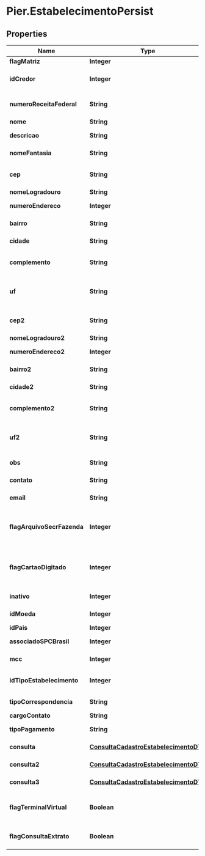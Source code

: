 # Pier.EstabelecimentoPersist

## Properties
Name | Type | Description | Notes
------------ | ------------- | ------------- | -------------
**flagMatriz** | **Integer** | Indica se \u00C3\u00A9 matriz ou filial. | [optional] 
**idCredor** | **Integer** | Apresenta o n\u00C3\u00BAmero de identifica\u00C3\u00A7\u00C3\u00A3o do Credor. | [optional] 
**numeroReceitaFederal** | **String** | Apresenta o n\u00C3\u00BAmero de identifica\u00C3\u00A7\u00C3\u00A3o do Estabelecimento na Receita Federal. | [optional] 
**nome** | **String** | Nome do Estabelecimento. | [optional] 
**descricao** | **String** | Raz\u00C3\u00A3o Social do Estabelecimento. | [optional] 
**nomeFantasia** | **String** | T\u00C3\u00ADtulo Comercial do Estabelecimento. | [optional] 
**cep** | **String** | C\u00C3\u00B3digo de Endere\u00C3\u00A7amento Postal (CEP). | [optional] 
**nomeLogradouro** | **String** | Nome do Logradouro. | [optional] 
**numeroEndereco** | **Integer** | N\u00C3\u00BAmero do endere\u00C3\u00A7o. | [optional] 
**bairro** | **String** | Nome do bairro do endere\u00C3\u00A7o. | [optional] 
**cidade** | **String** | Nome da cidade do endere\u00C3\u00A7o. | [optional] 
**complemento** | **String** | Descri\u00C3\u00A7\u00C3\u00B5es complementares referente ao endere\u00C3\u00A7o. | [optional] 
**uf** | **String** | Sigla de identifica\u00C3\u00A7\u00C3\u00A3o da Unidade Federativa do endere\u00C3\u00A7o. | [optional] 
**cep2** | **String** | C\u00C3\u00B3digo de Endere\u00C3\u00A7amento Postal (CEP). | [optional] 
**nomeLogradouro2** | **String** | Nome do Logradouro . | [optional] 
**numeroEndereco2** | **Integer** | N\u00C3\u00BAmero do endere\u00C3\u00A7o. | [optional] 
**bairro2** | **String** | Nome do bairro do endere\u00C3\u00A7o. | [optional] 
**cidade2** | **String** | Nome da cidade do endere\u00C3\u00A7o. | [optional] 
**complemento2** | **String** | Descri\u00C3\u00A7\u00C3\u00B5es complementares referente ao endere\u00C3\u00A7o. | [optional] 
**uf2** | **String** | Sigla de identifica\u00C3\u00A7\u00C3\u00A3o da Unidade Federativa do endere\u00C3\u00A7o. | [optional] 
**obs** | **String** | Detalhes espec\u00C3\u00ADficos quanto ao Cadastro do Estabelecimento. | [optional] 
**contato** | **String** | Nome da pessoa para contato com o Estabelecimento. | [optional] 
**email** | **String** | E-mail da pessoa para contato com o Estabelecimento. | [optional] 
**flagArquivoSecrFazenda** | **Integer** | Indica se o estabelecimento ser\u00C3\u00A1 inclu\u00C3\u00ADdo no arquivo de registro para a Secretaria da Fazenda Estadual. | [optional] 
**flagCartaoDigitado** | **Integer** | Indica se o estabelecimento poder\u00C3\u00A1 originar transa\u00C3\u00A7\u00C3\u00B5es sem a leitura da tarja ou do chip do cart\u00C3\u00A3o. | [optional] 
**inativo** | **Integer** | Indica se o estabelecimento est\u00C3\u00A1 inativo. | [optional] 
**idMoeda** | **Integer** | C\u00C3\u00B3digo identificador da moeda. | [optional] 
**idPais** | **Integer** | Identificador de Pa\u00C3\u00ADs. | [optional] 
**associadoSPCBrasil** | **Integer** | N\u00C3\u00BAmero do associado ao SPCBrasil. | [optional] 
**mcc** | **Integer** | C\u00C3\u00B3digo de Categoria de Mercado. | [optional] 
**idTipoEstabelecimento** | **Integer** | C\u00C3\u00B3digo de identifica\u00C3\u00A7\u00C3\u00A3o do Estabelecimento. | [optional] 
**tipoCorrespondencia** | **String** | Tipo da Correspond\u00C3\u00AAncia (ORIGEM, CORRESPONDENCIA). | [optional] 
**cargoContato** | **String** | Cargo do contato do estabelecimento. | [optional] 
**tipoPagamento** | **String** | Tipo do regime de pagamento do estabelecimento. | [optional] 
**consulta** | [**ConsultaCadastroEstabelecimentoDTO**](ConsultaCadastroEstabelecimentoDTO.md) | Consulta de cadastro n\u00C3\u00BAmero um. | [optional] 
**consulta2** | [**ConsultaCadastroEstabelecimentoDTO**](ConsultaCadastroEstabelecimentoDTO.md) | Consulta de cadastro n\u00C3\u00BAmero um. | [optional] 
**consulta3** | [**ConsultaCadastroEstabelecimentoDTO**](ConsultaCadastroEstabelecimentoDTO.md) | Consulta de cadastro n\u00C3\u00BAmero um. | [optional] 
**flagTerminalVirtual** | **Boolean** | Flag indicando se o terminal \u00C3\u00A9 f\u00C3\u00ADsico ou virtual, sendo: (true: Sim), (false: N\u00C3\u00A3o)). | 
**flagConsultaExtrato** | **Boolean** | Flag indicando se o terminal permite consultar extrato, sendo: (true: Sim), (false: N\u00C3\u00A3o)). | 


